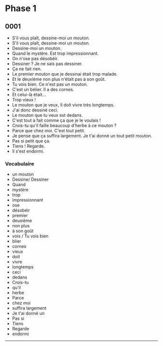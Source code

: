 # Phase 1

## 0001
* S'il vous plaît, dessine-moi un mouton.
* S'il vous plaît, dessine-moi un mouton.
* Dessine-moi un mouton.
* Quand le mystère. Est trop impressionnant.
* On n'ose pas désobéir.
* Dessiner ? Je ne sais pas dessiner.
* Ça ne fait rien.
* Le premier mouton que je dessinai était trop malade.
* Et le deuxième non plus n'était pas à son goût.
* Tu vois bien. Ce n'est pas un mouton.
* C'est un bélier. Il a des cornes.
* Et celui-là était...
* Trop vieux !
* Le mouton que je veux, Il doit vivre très longtemps.
* J'ai donc dessiné ceci.
* Le mouton que tu veux est dedans.
* C'est tout à fait comme ça que je le voulais !
* Crois-tu qu'il faille beaucoup d'herbe à ce mouton ? 
* Parce que chez moi. C'est tout petit. 
* Je pense que ça suffira largement. Je t'ai donné un tout petit mouton. 
* Pas si petit que ça. 
* Tiens ! Regarde. 
* Il s'est endormi.

### Vocabulaire
- un mouton
- Dessine/ Dessiner
- Quand
- mystère
- trop
- impressionnant
- ose
- désobéir
- premier
- deuxième
- non plus
- à son goût
- vois / Tu vois bien
- blier
- cornes
- vieux
- doit
- vivre
- longtemps
- ceci
- dedans
- Crois-tu
- qu'il
- herbe
- Parce
- chez moi
- suffira largement
- Je t'ai donné un
- Pas si
- Tiens
- Regarde
- endormi

---




























